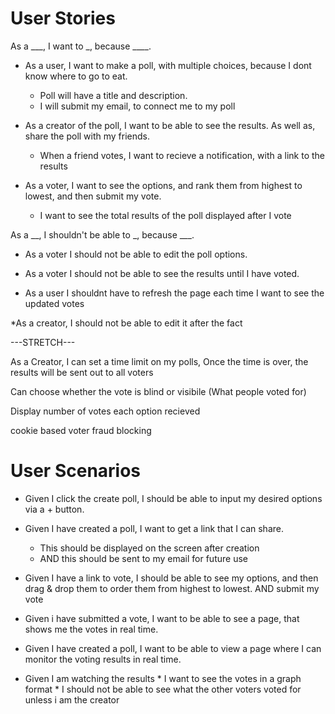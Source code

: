 # User Stories

As a ___, I want to _, because ____.

* As a user, I want to make a poll, with multiple choices, because I dont know where to go to eat.
    * Poll will have a title and description.
    * I will submit my email, to connect me to my poll
    

* As a creator of the poll, I want to be able to see the results. As well as, share the poll with my friends.
    * When a friend votes, I want to recieve a notification, with a link to the results

* As a voter, I want to see the options, and rank them from highest to lowest, and then submit my vote.
    * I want to see the total results of the poll displayed after I vote

As a __, I shouldn't be able to _, because ___.

* As a voter I should not be able to edit the poll options.

* As a voter I should not be able to see the results until I have voted.

* As a user I shouldnt have to refresh the page each time I want to see the updated votes

*As a creator, I should not be able to edit it after the fact


---STRETCH---

As a Creator, I can set a time limit on my polls, Once the time is over, the results will be sent out to all voters

Can choose whether the vote is blind or visibile (What people voted for)

Display number of votes each option recieved 

cookie based voter fraud blocking

# User Scenarios 

* Given I click the create poll, I should be able to input my desired options via a + button.

* Given I have created a poll, I want to get a link that I can share.
    * This should be displayed on the screen after creation
    * AND this should be sent to my email for future use


* Given I have a link to vote, I should be able to see my options, and then drag & drop them to order them from highest to lowest.
  AND submit my vote

* Given i have submitted a vote, I want to be able to see a page, that shows me the votes in real time.

* Given I have created a poll, I want to be able to view a page where I can monitor the voting results in real time.

* Given I am watching the results
      * I want to see the votes in a graph format
      * I should not be able to see what the other voters voted for unless i am the creator
